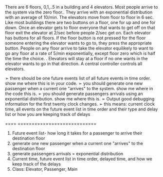 There are 6 floors, 0,1,..5  in a building and 4 elevators. Most people arrive to the system via the zero floor.. They arrive with an exponential distribution with an average of 10/min. The elevators move from floor to floor in 6 sec. Like most buildings there are two buttons on a floor, one for up and one for down. Once an elevator gets to floor everyone that wants to get off on that floor exit the elevator at 2/sec before people 2/sec get on. Each elevator has buttons for all floors. If the floor button is not pressed for the floor someone entering the elevator wants to go to, they press the appropriate button. People on any floor arrive to take the elevator equilikely to want to go any floor at a rate of 5/min exponentially, except floor zero which is half the time the choice. . Elevators will stay at a floor if no one wants in the elevator wants to go in that direction.  A central controller controls all elevators. 


➢	there should be one future events list of all future events in time order. show me where this is in your code.
➢	you should generate one new passenger when a current one "arrives" to the system. show me where in the code this is. 
➢	you should generate passengers arrivals using an exponential distribution. show me where this is.
➢	Output good debugging information for the first twenty clock changes. 
➢	this means: current clock time, all events on the future event list in time order and their type and delay list or how you are keeping track of delays

==== ============================

1.	Future event list- how long it takes for a passenger to arrive their destination floor
2.	generate one new passenger when a current one "arrives" to the destination floor
3.	generate passengers arrivals = exponential distribution
4.	Current time, future event list in time order, delayed time, and how we keep track of the delays
5.	Class: Elevator, Passenger, Main
